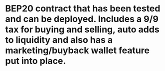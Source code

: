 # BEP20 contract that has been tested and can be deployed. Includes a 9/9 tax for buying and selling, auto adds to liquidity and also has a marketing/buyback wallet feature put into place. 
